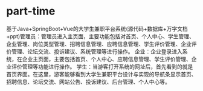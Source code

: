 # part-time
基于Java+SpringBoot+Vue的大学生兼职平台系统(源代码+数据库+万字文档+ppt)管理员：管理员进入主页面，主要功能包括对首页、个人中心、学生管理、企业管理、岗位类型管理、招聘信息管理、应聘信息管理、学生评价管理、企业评价管理、论坛交流、投诉建议、系统管理等进行操作。  企业：企业登录进入系统，在企业主页面，主要包括首页、个人中心、应聘信息管理、学生评价管理、企业评价管理等功能进行操作。  学生：当游客打开系统的网址后，首先看到的就是首页界面。在这里，游客能够看到大学生兼职平台设计与实现的导航条显示首页、招聘信息、论坛交流、网站公告、投诉建议、后台管理、个人中心等。
